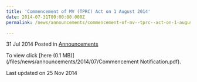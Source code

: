 ```yaml
---
title: 'Commencement of MV (TPRC) Act on 1 August 2014'
date: 2014-07-31T00:00:00.000Z
permalink: /news/announcements/commencement-of-mv--tprc--act-on-1-august-2014/

---
```



31 Jul 2014 Posted in [Announcements](/news/announcements)

To view click [here (0.1 MB)](/files/news/announcements/2014/07/Commencement Notification.pdf).


<p class="right-side-updated">Last updated on 25 Nov 2014</p> 
